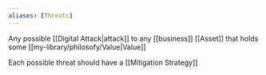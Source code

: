```yaml
---
aliases: [Threats]
---
```


Any possible [[Digital Attack|attack]] to any [[business]] [[Asset]] that holds some [[my-library/philosofy/Value|Value]]

Each possible threat should have a [[Mitigation Strategy]]
